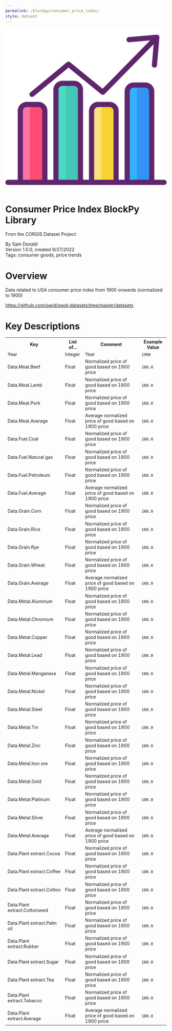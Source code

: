```yaml
---
permalink: /blockpy/consumer_price_index/
style: dataset
---
```


<img class="img-thumbnail float-right"
     src="/images/datasets/consumer-price-index-icon.png"
     alt="consumer price index icon"
     role="presentation">

# Consumer Price Index BlockPy Library

<p class='lead'>From the CORGIS Dataset Project</p>

<span class='text-muted'>By Sam Donald</span><br>
<span class='text-muted'>Version 1.0.0, created 9/27/2022</span><br>
<span class='text-muted'>Tags: consumer goods, price trends</span>

# Overview

Data related to USA consumer price index from 1900 onwards (normalized to 1900)


<https://github.com/owid/owid-datasets/tree/master/datasets>




# Key Descriptions
    
<table class='table table-condensed table-striped table-bordered table-hover'>
<tr>
    <th class=''>Key</th>
    <th class=''>List of...</th>
    <th class=''>Comment</th>
    <th class=''>Example Value</th>
</tr>

<tr>
    <td>Year</td>
    <td>Integer</td> 
    <td>Year</td>
    <td><code>1900</code></td>
</tr>

<tr>
    <td>Data.Meat.Beef</td>
    <td>Float</td> 
    <td>Normalized price of good based on 1900 price</td>
    <td><code>100.0</code></td>
</tr>

<tr>
    <td>Data.Meat.Lamb</td>
    <td>Float</td> 
    <td>Normalized price of good based on 1900 price</td>
    <td><code>100.0</code></td>
</tr>

<tr>
    <td>Data.Meat.Pork</td>
    <td>Float</td> 
    <td>Normalized price of good based on 1900 price</td>
    <td><code>100.0</code></td>
</tr>

<tr>
    <td>Data.Meat.Average</td>
    <td>Float</td> 
    <td>Average normalized price of good based on 1900 price</td>
    <td><code>100.0</code></td>
</tr>

<tr>
    <td>Data.Fuel.Coal</td>
    <td>Float</td> 
    <td>Normalized price of good based on 1900 price</td>
    <td><code>100.0</code></td>
</tr>

<tr>
    <td>Data.Fuel.Natural gas</td>
    <td>Float</td> 
    <td>Normalized price of good based on 1900 price</td>
    <td><code>100.0</code></td>
</tr>

<tr>
    <td>Data.Fuel.Petroleum</td>
    <td>Float</td> 
    <td>Normalized price of good based on 1900 price</td>
    <td><code>100.0</code></td>
</tr>

<tr>
    <td>Data.Fuel.Average</td>
    <td>Float</td> 
    <td>Average normalized price of good based on 1900 price</td>
    <td><code>100.0</code></td>
</tr>

<tr>
    <td>Data.Grain.Corn</td>
    <td>Float</td> 
    <td>Normalized price of good based on 1900 price</td>
    <td><code>100.0</code></td>
</tr>

<tr>
    <td>Data.Grain.Rice</td>
    <td>Float</td> 
    <td>Normalized price of good based on 1900 price</td>
    <td><code>100.0</code></td>
</tr>

<tr>
    <td>Data.Grain.Rye</td>
    <td>Float</td> 
    <td>Normalized price of good based on 1900 price</td>
    <td><code>100.0</code></td>
</tr>

<tr>
    <td>Data.Grain.Wheat</td>
    <td>Float</td> 
    <td>Normalized price of good based on 1900 price</td>
    <td><code>100.0</code></td>
</tr>

<tr>
    <td>Data.Grain.Average</td>
    <td>Float</td> 
    <td>Average normalized price of good based on 1900 price</td>
    <td><code>100.0</code></td>
</tr>

<tr>
    <td>Data.Metal.Aluminum</td>
    <td>Float</td> 
    <td>Normalized price of good based on 1900 price</td>
    <td><code>100.0</code></td>
</tr>

<tr>
    <td>Data.Metal.Chromium</td>
    <td>Float</td> 
    <td>Normalized price of good based on 1900 price</td>
    <td><code>100.0</code></td>
</tr>

<tr>
    <td>Data.Metal.Copper</td>
    <td>Float</td> 
    <td>Normalized price of good based on 1900 price</td>
    <td><code>100.0</code></td>
</tr>

<tr>
    <td>Data.Metal.Lead</td>
    <td>Float</td> 
    <td>Normalized price of good based on 1900 price</td>
    <td><code>100.0</code></td>
</tr>

<tr>
    <td>Data.Metal.Manganese</td>
    <td>Float</td> 
    <td>Normalized price of good based on 1900 price</td>
    <td><code>100.0</code></td>
</tr>

<tr>
    <td>Data.Metal.Nickel</td>
    <td>Float</td> 
    <td>Normalized price of good based on 1900 price</td>
    <td><code>100.0</code></td>
</tr>

<tr>
    <td>Data.Metal.Steel</td>
    <td>Float</td> 
    <td>Normalized price of good based on 1900 price</td>
    <td><code>100.0</code></td>
</tr>

<tr>
    <td>Data.Metal.Tin</td>
    <td>Float</td> 
    <td>Normalized price of good based on 1900 price</td>
    <td><code>100.0</code></td>
</tr>

<tr>
    <td>Data.Metal.Zinc</td>
    <td>Float</td> 
    <td>Normalized price of good based on 1900 price</td>
    <td><code>100.0</code></td>
</tr>

<tr>
    <td>Data.Metal.Iron ore</td>
    <td>Float</td> 
    <td>Normalized price of good based on 1900 price</td>
    <td><code>100.0</code></td>
</tr>

<tr>
    <td>Data.Metal.Gold</td>
    <td>Float</td> 
    <td>Normalized price of good based on 1900 price</td>
    <td><code>100.0</code></td>
</tr>

<tr>
    <td>Data.Metal.Platinum</td>
    <td>Float</td> 
    <td>Normalized price of good based on 1900 price</td>
    <td><code>100.0</code></td>
</tr>

<tr>
    <td>Data.Metal.Silver</td>
    <td>Float</td> 
    <td>Normalized price of good based on 1900 price</td>
    <td><code>100.0</code></td>
</tr>

<tr>
    <td>Data.Metal.Average</td>
    <td>Float</td> 
    <td>Average normalized price of good based on 1900 price</td>
    <td><code>100.0</code></td>
</tr>

<tr>
    <td>Data.Plant extract.Cocoa</td>
    <td>Float</td> 
    <td>Normalized price of good based on 1900 price</td>
    <td><code>100.0</code></td>
</tr>

<tr>
    <td>Data.Plant extract.Coffee</td>
    <td>Float</td> 
    <td>Normalized price of good based on 1900 price</td>
    <td><code>100.0</code></td>
</tr>

<tr>
    <td>Data.Plant extract.Cotton</td>
    <td>Float</td> 
    <td>Normalized price of good based on 1900 price</td>
    <td><code>100.0</code></td>
</tr>

<tr>
    <td>Data.Plant extract.Cottonseed</td>
    <td>Float</td> 
    <td>Normalized price of good based on 1900 price</td>
    <td><code>100.0</code></td>
</tr>

<tr>
    <td>Data.Plant extract.Palm oil</td>
    <td>Float</td> 
    <td>Normalized price of good based on 1900 price</td>
    <td><code>100.0</code></td>
</tr>

<tr>
    <td>Data.Plant extract.Rubber</td>
    <td>Float</td> 
    <td>Normalized price of good based on 1900 price</td>
    <td><code>100.0</code></td>
</tr>

<tr>
    <td>Data.Plant extract.Sugar</td>
    <td>Float</td> 
    <td>Normalized price of good based on 1900 price</td>
    <td><code>100.0</code></td>
</tr>

<tr>
    <td>Data.Plant extract.Tea</td>
    <td>Float</td> 
    <td>Normalized price of good based on 1900 price</td>
    <td><code>100.0</code></td>
</tr>

<tr>
    <td>Data.Plant extract.Tobacco</td>
    <td>Float</td> 
    <td>Normalized price of good based on 1900 price</td>
    <td><code>100.0</code></td>
</tr>

<tr>
    <td>Data.Plant extract.Average</td>
    <td>Float</td> 
    <td>Average normalized price of good based on 1900 price</td>
    <td><code>100.0</code></td>
</tr>

</table>